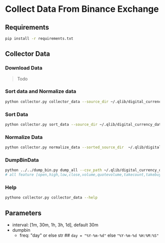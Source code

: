 # Collect Data From Binance Exchange

## Requirements

```bash
pip install -r requirements.txt
```

## Collector Data

### Download Data
> Todo

### Sort data and Normalize data
```bash
python collector.py collector_data --source_dir ~/.qlib/digital_currency_data/source --sorted_source_dir  ~/.qlib/digital_currency_data/sorted_source --normalize_dir ~/.qlib/digital_currency_data/normalize --interval 30m
```

### Sort Data

```bash
python collector.py sort_data --source_dir ~/.qlib/digital_currency_data/ --sorted_source_dir  ~/.qlib/digital_currency_data/sorted_source source --interval 30m
```

### Normalize Data

```bash
python collector.py normalize_data --sorted_source_dir  ~/.qlib/digital_currency_data/sorted_source --normalize_dir ~/.qlib/digital_currency_data/normalize
```

### DumpBinData

```bash
python ../../dump_bin.py dump_all --csv_path ~/.qlib/digital_currency_data/normalize --qlib_dir ~/.qlib/qlib_data/my_data --freq 30m --include_fields open,close,high,low,volume,factor
# all feature [open,high,low,close,volume,quotevolume,takecount,takebuyvolume,takebuyquotevolume,factor]
```

### Help
```bash
pythono collector.py collector_data --help
```

## Parameters

- interval: [1m, 30m, 1h, 3h, 1d], default 30m
- dumpbin
    - freq: "day" or else str ## `day = "%Y-%m-%d"` else `"%Y-%m-%d %H:%M:%S"`